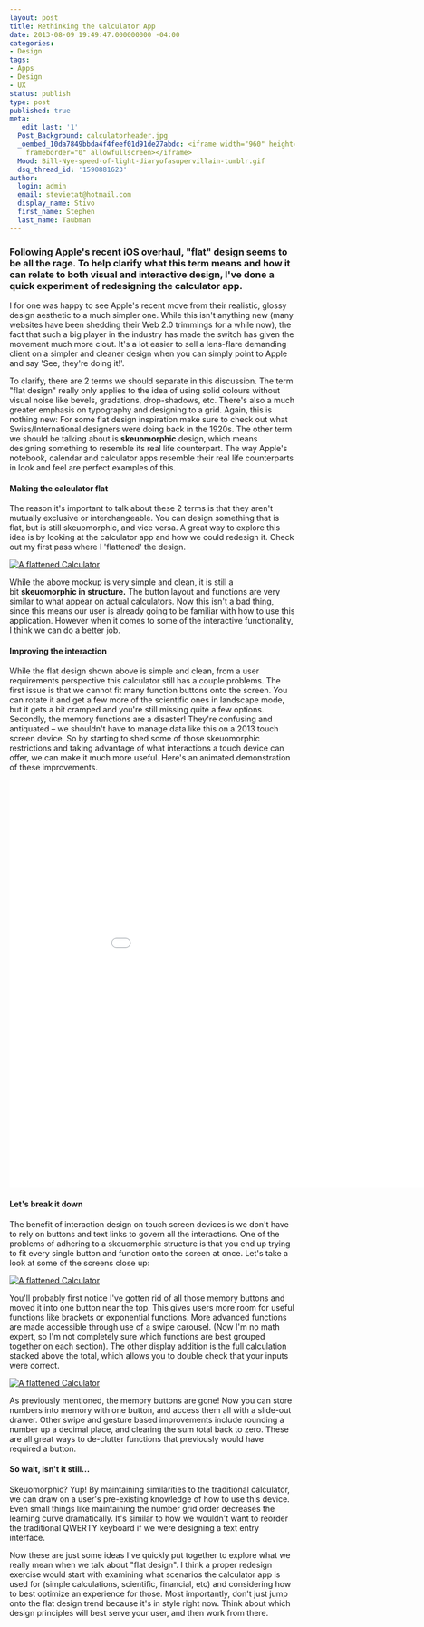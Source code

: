 ```yaml
---
layout: post
title: Rethinking the Calculator App
date: 2013-08-09 19:49:47.000000000 -04:00
categories:
- Design
tags:
- Apps
- Design
- UX
status: publish
type: post
published: true
meta:
  _edit_last: '1'
  Post_Background: calculatorheader.jpg
  _oembed_10da7849bbda4f4feef01d91de27abdc: <iframe width="960" height="540" src="http://www.youtube.com/embed/l1GuACsW74M?feature=oembed"
    frameborder="0" allowfullscreen></iframe>
  Mood: Bill-Nye-speed-of-light-diaryofasupervillain-tumblr.gif
  dsq_thread_id: '1590881623'
author:
  login: admin
  email: stevietat@hotmail.com
  display_name: Stivo
  first_name: Stephen
  last_name: Taubman
---
```

### Following Apple's recent iOS overhaul, "flat" design seems to be all the rage. To help clarify what this term means and how it can relate to both visual and interactive design, I've done a quick experiment of redesigning the calculator app.

I for one was happy to see Apple's recent move from their realistic, glossy design aesthetic to a much simpler one. While this isn't anything new (many websites have been shedding their Web 2.0 trimmings for a while now), the fact that such a big player in the industry has made the switch has given the movement much more clout. It's a lot easier to sell a lens-flare demanding client on a simpler and cleaner design when you can simply point to Apple and say 'See, they're doing it!'.

To clarify, there are 2 terms we should separate in this discussion. The term "flat design" really only applies to the idea of using solid colours without visual noise like bevels, gradations, drop-shadows, etc. There's also a much greater emphasis on typography and designing to a grid. Again, this is nothing new: For some flat design inspiration make sure to check out what Swiss/International designers were doing back in the 1920s. The other term we should be talking about is **skeuomorphic** design, which means designing something to resemble its real life counterpart. The way Apple's notebook, calendar and calculator apps resemble their real life counterparts in look and feel are perfect examples of this. <!--more-->

#### Making the calculator flat

The reason it's important to talk about these 2 terms is that they aren't mutually exclusive or interchangeable. You can design something that is flat, but is still skeuomorphic, and vice versa. A great way to explore this idea is by looking at the calculator app and how we could redesign it. Check out my first pass where I 'flattened' the design.


<div class="imagecaption"><a href="{{site.url}}/assets/calculator_blogpostC.jpg"><img alt="A flattened Calculator" src="{{site.url}}/assets/calculator_blogpostC.jpg" /></a></div>


While the above mockup is very simple and clean, it is still a bit **skeuomorphic in structure.** The button layout and functions are very similar to what appear on actual calculators. Now this isn't a bad thing, since this means our user is already going to be familiar with how to use this application. However when it comes to some of the interactive functionality, I think we can do a better job.

#### Improving the interaction

While the flat design shown above is simple and clean, from a user requirements perspective this calculator still has a couple problems. The first issue is that we cannot fit many function buttons onto the screen. You can rotate it and get a few more of the scientific ones in landscape mode, but it gets a bit cramped and you're still missing quite a few options. Secondly, the memory functions are a disaster! They're confusing and antiquated – we shouldn't have to manage data like this on a 2013 touch screen device. So by starting to shed some of those skeuomorphic restrictions and taking advantage of what interactions a touch device can offer, we can make it much more useful. Here's an animated demonstration of these improvements.

<div class="imagecaption">
<iframe width="960" height="720" src="//www.youtube.com/embed/l1GuACsW74M" frameborder="0" allowfullscreen></iframe>
</div>

#### Let's break it down

The benefit of interaction design on touch screen devices is we don't have to rely on buttons and text links to govern all the interactions. One of the problems of adhering to a skeuomorphic structure is that you end up trying to fit every single button and function onto the screen at once. Let's take a look at some of the screens close up:

<div class="imagecaption"><a href="{{site.url}}assets/calculator_blogpostA.jpg"><img alt="A flattened Calculator" src="{{site.url}}assets/calculator_blogpostA.jpg" /></a></div>

You'll probably first notice I've gotten rid of all those memory buttons and moved it into one button near the top. This gives users more room for useful functions like brackets or exponential functions. More advanced functions are made accessible through use of a swipe carousel. (Now I'm no math expert, so I'm not completely sure which functions are best grouped together on each section). The other display addition is the full calculation stacked above the total, which allows you to double check that your inputs were correct.

<div class="imagecaption"><a href="{{site.url}}assets/calculator_blogpostB.jpg"><img alt="A flattened Calculator" src="{{site.url}}assets/calculator_blogpostB.jpg" /></a></div>

As previously mentioned, the memory buttons are gone! Now you can store numbers into memory with one button, and access them all with a slide-out drawer. Other swipe and gesture based improvements include rounding a number up a decimal place, and clearing the sum total back to zero. These are all great ways to de-clutter functions that previously would have required a button.

#### So wait, isn't it still...

Skeuomorphic? Yup! By maintaining similarities to the traditional calculator, we can draw on a user's pre-existing knowledge of how to use this device. Even small things like maintaining the number grid order decreases the learning curve dramatically. It's similar to how we wouldn't want to reorder the traditional QWERTY keyboard if we were designing a text entry interface.

Now these are just some ideas I've quickly put together to explore what we really mean when we talk about "flat design". I think a proper redesign exercise would start with examining what scenarios the calculator app is used for (simple calculations, scientific, financial, etc) and considering how to best optimize an experience for those. Most importantly, don't just jump onto the flat design trend because it's in style right now. Think about which design principles will best serve your user, and then work from there.